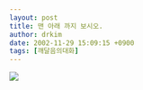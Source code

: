 ```yaml
---
layout: post
title: 맨 아래 까지 보시오.
author: drkim
date: 2002-11-29 15:09:15 +0900
tags: [깨달음의대화]
---
```

![](http://www.seoprise.com/technote/board/gigo/upimg/1038548912.jpg)